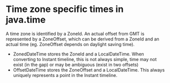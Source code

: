 # Time zone specific times in java.time

A time zone is identified by a ZoneId. An actual offset from GMT is represented by a ZoneOffset, which can be derived from a ZoneId and an actual time (eg. ZoneOffset depends on daylight saving time).

- ZonedDateTime stores the ZoneId and a LocalDateTime. When converting to Instant timeline, this is not always simple, time may not exist (in the gap) or may be ambiguous (exist in two offsets)
- OffsetDateTime stores the ZoneOffset and a LocalDateTime. This always uniquely represents a point in the Instant timeline.